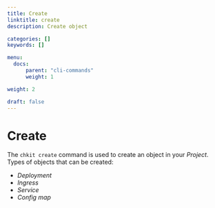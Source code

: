 ```yaml
---
title: Create
linktitle: create
description: Create object

categories: []
keywords: []

menu:
  docs:
      parent: "cli-commands"
      weight: 1

weight: 2

draft: false
---
```


# Create

The `chkit create` command is used to create an object in your *Project*. Types of objects that can be created:

+ *Deployment*
+ *Ingress*
+ *Service*
+ *Config map*
